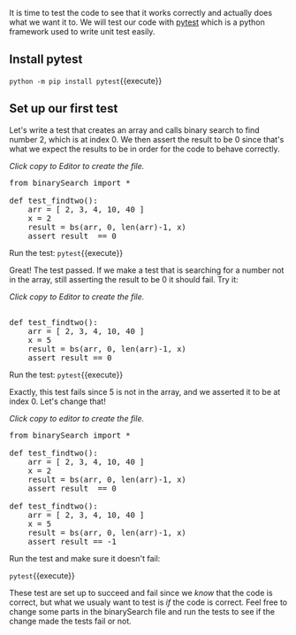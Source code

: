 It is time to test the code to see that it works correctly and actually does what we want it to.
We will test our code with [pytest](https://docs.pytest.org/en/6.2.x/) which is a python framework used to write unit test easily.

## Install pytest
`python -m pip install pytest`{{execute}}

## Set up our first test
Let's write a test that creates an array and calls binary search to find number 2, 
which is at index 0. We then assert the result to be 0 since that's what we expect the results to be in order for the code to behave correctly.  

*Click copy to Editor to create the file.*
<pre class="file" data-filename="search/test_bs.py" data-target="replace">
from binarySearch import *

def test_findtwo():
    arr = [ 2, 3, 4, 10, 40 ]
    x = 2
    result = bs(arr, 0, len(arr)-1, x)
    assert result  == 0
</pre>

Run the test:
`pytest`{{execute}}

Great! The test passed. If we make a test that is searching for a number not in the array, 
still asserting the result to be 0 it should fail. Try it:

*Click copy to Editor to create the file.*

<pre class="file" data-filename="search/test_bs.py" data-target="append">

def test_findtwo():
    arr = [ 2, 3, 4, 10, 40 ]
    x = 5
    result = bs(arr, 0, len(arr)-1, x)
    assert result == 0
</pre>

Run the test:
`pytest`{{execute}}

Exactly, this test fails since 5 is not in the array, and we asserted it to be at index 0. Let's change that! 

*Click copy to editor to create the file.*

<pre class="file" data-filename="search/test_bs.py" data-target="replace">
from binarySearch import *

def test_findtwo():
    arr = [ 2, 3, 4, 10, 40 ]
    x = 2
    result = bs(arr, 0, len(arr)-1, x)
    assert result  == 0

def test_findtwo():
    arr = [ 2, 3, 4, 10, 40 ]
    x = 5
    result = bs(arr, 0, len(arr)-1, x)
    assert result == -1
</pre>

Run the test and make sure it doesn't fail:

`pytest`{{execute}}

These test are set up to succeed and fail since we *know* that the code is correct, 
but what we usualy want to test is *if* the code is correct. Feel free to change some parts in 
the binarySearch file and run the tests to see if the change made the tests fail or not. 
